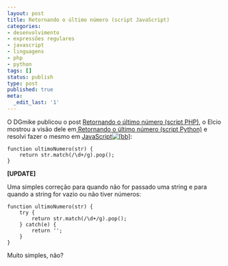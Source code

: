 ```yaml
---
layout: post
title: Retornando o último número (script JavaScript)
categories:
- desenvolvimento
- expressões regulares
- javascript
- linguagens
- php
- python
tags: []
status: publish
type: post
published: true
meta:
  _edit_last: '1'
---
```

O DGmike publicou o post <a href="http://dgmike.wordpress.com/2007/11/21/retornando-o-ultimo-numero-script-php/">Retornando o último número (script PHP)</a>, o Elcio mostrou a visão dele em<a href="http://blog.elcio.com.br/retornando-o-ultimo-numero-script-python/"> Retornando o último número (script Python)</a> e resolvi fazer o mesmo em <a href="http://boo-box.com/link/aff:submarinoid/uid:255486/tags:javascript livros" class="bbli">JavaScript<img src="http://boo-box.com/bbli" alt="[bb]" class="bbic" /></a>:

<pre class="javascript"><code><span class="kw2">function</span> ultimoNumero<span class="br0">&#40;</span>str<span class="br0">&#41;</span> <span class="br0">&#123;</span>
    <span class="kw1">return</span> str.<span class="me1">match</span><span class="br0">&#40;</span><span class="re0">/\d+/g</span><span class="br0">&#41;</span>.<span class="me1">pop</span><span class="br0">&#40;</span><span class="br0">&#41;</span>;
<span class="br0">&#125;</span></code></pre>

<strong>[UPDATE]</strong>

Uma simples correção para quando não for passado uma string e para quando a string for vazio ou não tiver números:
<pre class="javascript"><code><span class="kw2">function</span> ultimoNumero<span class="br0">&#40;</span>str<span class="br0">&#41;</span> <span class="br0">&#123;</span>
    <span class="kw1">try</span> <span class="br0">&#123;</span>
        <span class="kw1">return</span> str.<span class="me1">match</span><span class="br0">&#40;</span><span class="re0">/\d+/g</span><span class="br0">&#41;</span>.<span class="me1">pop</span><span class="br0">&#40;</span><span class="br0">&#41;</span>;
    <span class="br0">&#125;</span> <span class="kw1">catch</span><span class="br0">&#40;</span>e<span class="br0">&#41;</span> <span class="br0">&#123;</span>
        <span class="kw1">return</span> <span class="st0">''</span>;
    <span class="br0">&#125;</span>
<span class="br0">&#125;</span></code></pre>

Muito simples, não?
